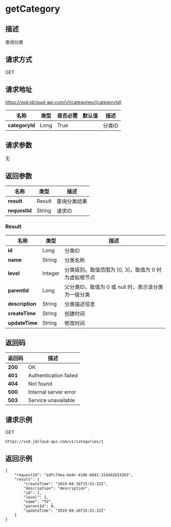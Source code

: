 # getCategory


## 描述
查询分类

## 请求方式
GET

## 请求地址
https://vod.jdcloud-api.com/v1/categories/{categoryId}

|名称|类型|是否必需|默认值|描述|
|---|---|---|---|---|
|**categoryId**|Long|True| |分类ID|

## 请求参数
无


## 返回参数
|名称|类型|描述|
|---|---|---|
|**result**|Result|查询分类结果|
|**requestId**|String|请求ID|

### Result
|名称|类型|描述|
|---|---|---|
|**id**|Long|分类ID|
|**name**|String|分类名称|
|**level**|Integer|分类级别。取值范围为 [0, 3]，取值为 0 时为虚拟根节点<br>|
|**parentId**|Long|父分类ID，取值为 0 或 null 时，表示该分类为一级分类<br>|
|**description**|String|分类描述信息|
|**createTime**|String|创建时间|
|**updateTime**|String|修改时间|

## 返回码
|返回码|描述|
|---|---|
|**200**|OK|
|**401**|Authentication failed|
|**404**|Not found|
|**500**|Internal server error|
|**503**|Service unavailable|

## 请求示例
GET
```
https://vod.jdcloud-api.com/v1/categories/1

```

## 返回示例
```
{
    "requestId": "edfc74ea-be4c-418b-b841-31ddd2b33203", 
    "result": {
        "createTime": "2019-04-16T15:51:32Z", 
        "description": "description", 
        "id": 1, 
        "level": 1, 
        "name": "TV", 
        "parentId": 0, 
        "updateTime": "2019-04-16T15:51:32Z"
    }
}
```

